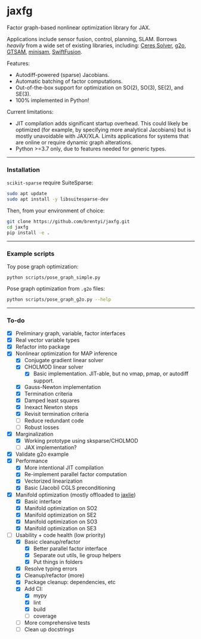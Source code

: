 # jaxfg

Factor graph-based nonlinear optimization library for JAX.

Applications include sensor fusion, control, planning, SLAM. Borrows _heavily_
from a wide set of existing libraries, including:
[Ceres Solver](http://ceres-solver.org/),
[g2o](https://github.com/RainerKuemmerle/g2o), [GTSAM](https://gtsam.org/),
[minisam](https://github.com/dongjing3309/minisam),
[SwiftFusion](https://github.com/borglab/SwiftFusion).

Features:

- Autodiff-powered (sparse) Jacobians.
- Automatic batching of factor computations.
- Out-of-the-box support for optimization on SO(2), SO(3), SE(2), and SE(3).
- 100% implemented in Python!

Current limitations:

- JIT compilation adds significant startup overhead. This could likely be
  optimized (for example, by specifying more analytical Jacobians) but is mostly
  unavoidable with JAX/XLA. Limits applications for systems that are online or
  require dynamic graph alterations.
- Python >=3.7 only, due to features needed for generic types.

---

### Installation

`scikit-sparse` require SuiteSparse:

```bash
sudo apt update
sudo apt install -y libsuitesparse-dev
```

Then, from your environment of choice:

```bash
git clone https://github.com/brentyi/jaxfg.git
cd jaxfg
pip install -e .
```

---

### Example scripts

Toy pose graph optimization:

```
python scripts/pose_graph_simple.py
```

Pose graph optimization from `.g2o` files:

```bash
python scripts/pose_graph_g2o.py --help
```

---

### To-do

- [x] Preliminary graph, variable, factor interfaces
- [x] Real vector variable types
- [x] Refactor into package
- [x] Nonlinear optimization for MAP inference
  - [x] Conjugate gradient linear solver
  - [x] CHOLMOD linear solver
    - [x] Basic implementation. JIT-able, but no vmap, pmap, or autodiff
          support.
  - [x] Gauss-Newton implementation
  - [x] Termination criteria
  - [x] Damped least squares
  - [x] Inexact Newton steps
  - [x] Revisit termination criteria
  - [ ] Reduce redundant code
  - [ ] Robust losses
- [x] Marginalization
  - [x] Working prototype using sksparse/CHOLMOD
  - [ ] JAX implementation?
- [x] Validate g2o example
- [x] Performance
  - [x] More intentional JIT compilation
  - [x] Re-implement parallel factor computation
  - [x] Vectorized linearization
  - [x] Basic (Jacobi) CGLS preconditioning
- [x] Manifold optimization (mostly offloaded to
      [jaxlie](https://github.com/brentyi/jaxlie))
  - [x] Basic interface
  - [x] Manifold optimization on SO2
  - [x] Manifold optimization on SE2
  - [x] Manifold optimization on SO3
  - [x] Manifold optimization on SE3
- [ ] Usability + code health (low priority)
  - [x] Basic cleanup/refactor
    - [x] Better parallel factor interface
    - [x] Separate out utils, lie group helpers
    - [x] Put things in folders
  - [x] Resolve typing errors
  - [x] Cleanup/refactor (more)
  - [x] Package cleanup: dependencies, etc
  - [x] Add CI:
    - [x] mypy
    - [x] lint
    - [x] build
    - [ ] coverage
  - [ ] More comprehensive tests
  - [ ] Clean up docstrings
